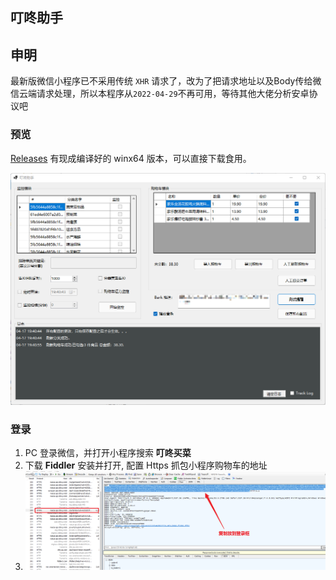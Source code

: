 ## 叮咚助手
## 申明
最新版微信小程序已不采用传统 `XHR` 请求了，改为了把请求地址以及Body传给微信云端请求处理，所以本程序从`2022-04-29`不再可用，等待其他大佬分析安卓协议吧

### 预览
[Releases](https://github.com/Kerwin1202/DingDong/releases) 有现成编译好的 winx64 版本，可以直接下载食用。

![Preview](Images/preview.png)


### 登录
1. PC 登录微信，并打开小程序搜索 **叮咚买菜**
2. 下载 **Fiddler** 安装并打开, 配置 Https 抓包小程序购物车的地址
3. ![Setting Fiddler 01](Images/setting-fiddler-01.png)
